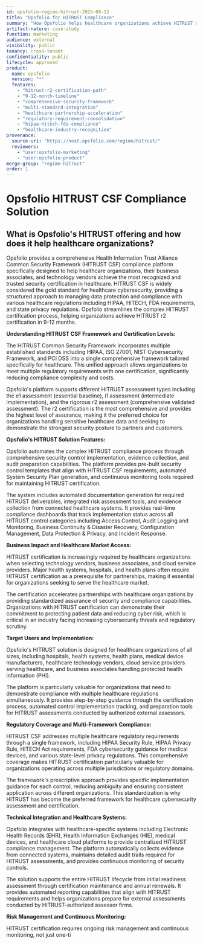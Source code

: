 ```yaml
---
id: opsfolio-regime-hitrust-2025-08-12
title: "Opsfolio for HITRUST Compliance"
summary: "How Opsfolio helps healthcare organizations achieve HITRUST r2 certification in 9-12 months, the gold standard for healthcare security and regulatory compliance"
artifact-nature: case-study
function: marketing
audience: external
visibility: public
tenancy: cross-tenant
confidentiality: public
lifecycle: approved
product:
  name: opsfolio
  version: "*"
  features:
    - "hitrust-r2-certification-path"
    - "9-12-month-timeline"
    - "comprehensive-security-framework"
    - "multi-standard-integration"
    - "healthcare-partnership-acceleration"
    - "regulatory-requirement-consolidation"
    - "hipaa-hitech-fda-compliance"
    - "healthcare-industry-recognition"
provenance:
  source-uri: "https://next.opsfolio.com/regime/hitrust/"
  reviewers:
    - "user:opsfolio-marketing"
    - "user:opsfolio-product"
merge-group: "regime-hitrust"
order: 1
---
```

# Opsfolio HITRUST CSF Compliance Solution

## What is Opsfolio's HITRUST offering and how does it help healthcare organizations?

Opsfolio provides a comprehensive Health Information Trust Alliance Common Security Framework (HITRUST CSF) compliance platform specifically designed to help healthcare organizations, their business associates, and technology vendors achieve the most recognized and trusted security certification in healthcare. HITRUST CSF is widely considered the gold standard for healthcare cybersecurity, providing a structured approach to managing data protection and compliance with various healthcare regulations including HIPAA, HITECH, FDA requirements, and state privacy regulations. Opsfolio streamlines the complex HITRUST certification process, helping organizations achieve HITRUST r2 certification in 9-12 months.

**Understanding HITRUST CSF Framework and Certification Levels:**

The HITRUST Common Security Framework incorporates multiple established standards including HIPAA, ISO 27001, NIST Cybersecurity Framework, and PCI DSS into a single comprehensive framework tailored specifically for healthcare. This unified approach allows organizations to meet multiple regulatory requirements with one certification, significantly reducing compliance complexity and costs.

Opsfolio's platform supports different HITRUST assessment types including the e1 assessment (essential baseline), i1 assessment (intermediate implementation), and the rigorous r2 assessment (comprehensive validated assessment). The r2 certification is the most comprehensive and provides the highest level of assurance, making it the preferred choice for organizations handling sensitive healthcare data and seeking to demonstrate the strongest security posture to partners and customers.

**Opsfolio's HITRUST Solution Features:**

Opsfolio automates the complex HITRUST compliance process through comprehensive security control implementation, evidence collection, and audit preparation capabilities. The platform provides pre-built security control templates that align with HITRUST CSF requirements, automated System Security Plan generation, and continuous monitoring tools required for maintaining HITRUST certification.

The system includes automated documentation generation for required HITRUST deliverables, integrated risk assessment tools, and evidence collection from connected healthcare systems. It provides real-time compliance dashboards that track implementation status across all HITRUST control categories including Access Control, Audit Logging and Monitoring, Business Continuity & Disaster Recovery, Configuration Management, Data Protection & Privacy, and Incident Response.

**Business Impact and Healthcare Market Access:**

HITRUST certification is increasingly required by healthcare organizations when selecting technology vendors, business associates, and cloud service providers. Major health systems, hospitals, and health plans often require HITRUST certification as a prerequisite for partnerships, making it essential for organizations seeking to serve the healthcare market.

The certification accelerates partnerships with healthcare organizations by providing standardized assurance of security and compliance capabilities. Organizations with HITRUST certification can demonstrate their commitment to protecting patient data and reducing cyber risk, which is critical in an industry facing increasing cybersecurity threats and regulatory scrutiny.

**Target Users and Implementation:**

Opsfolio's HITRUST solution is designed for healthcare organizations of all sizes, including hospitals, health systems, health plans, medical device manufacturers, healthcare technology vendors, cloud service providers serving healthcare, and business associates handling protected health information (PHI).

The platform is particularly valuable for organizations that need to demonstrate compliance with multiple healthcare regulations simultaneously. It provides step-by-step guidance through the certification process, automated control implementation tracking, and preparation tools for HITRUST assessments conducted by authorized external assessors.

**Regulatory Coverage and Multi-Framework Compliance:**

HITRUST CSF addresses multiple healthcare regulatory requirements through a single framework, including HIPAA Security Rule, HIPAA Privacy Rule, HITECH Act requirements, FDA cybersecurity guidance for medical devices, and various state-level privacy regulations. This comprehensive coverage makes HITRUST certification particularly valuable for organizations operating across multiple jurisdictions or regulatory domains.

The framework's prescriptive approach provides specific implementation guidance for each control, reducing ambiguity and ensuring consistent application across different organizations. This standardization is why HITRUST has become the preferred framework for healthcare cybersecurity assessment and certification.

**Technical Integration and Healthcare Systems:**

Opsfolio integrates with healthcare-specific systems including Electronic Health Records (EHR), Health Information Exchanges (HIE), medical devices, and healthcare cloud platforms to provide centralized HITRUST compliance management. The platform automatically collects evidence from connected systems, maintains detailed audit trails required for HITRUST assessments, and provides continuous monitoring of security controls.

The solution supports the entire HITRUST lifecycle from initial readiness assessment through certification maintenance and annual renewals. It provides automated reporting capabilities that align with HITRUST requirements and helps organizations prepare for external assessments conducted by HITRUST-authorized assessor firms.

**Risk Management and Continuous Monitoring:**

HITRUST certification requires ongoing risk management and continuous monitoring, not just one-ti